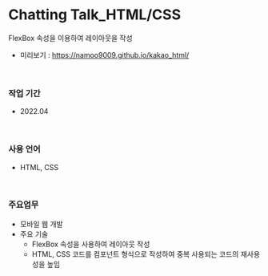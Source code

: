 # Chatting Talk_HTML/CSS
FlexBox 속성을 이용하여 레이아웃을 작성
- 미리보기 : https://namoo9009.github.io/kakao_html/

<br/>

### 작업 기간
- 2022.04

<br/>

### 사용 언어
- HTML, CSS

<br/>

### 주요업무
<ul>
    <li>모바일 웹 개발</li>
    <li>주요 기술
        <ul>
            <li>FlexBox 속성을 사용하여 레이아웃 작성</li>
            <li>HTML, CSS 코드를 컴포넌트 형식으로 작성하여 중복 사용되는 코드의 재사용성을 높임</li>
        </ul>
    </li>
</ul>

